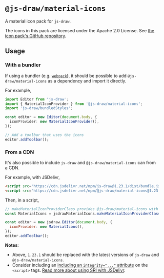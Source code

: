 # `@js-draw/material-icons`

A material icon pack for `js-draw`.

The icons in this pack are licensed under the Apache 2.0 License. See [the icon pack's GitHub repository](https://github.com/google/material-design-icons).

## Usage

### With a bundler

If using a bundler (e.g. [`webpack`](https://webpack.js.org/)), it should be possible to add `@js-draw/material-icons` as a dependency and import it directly.

For example,

```ts
import Editor from 'js-draw';
import { MaterialIconProvider } from '@js-draw/material-icons';
import 'js-draw/bundledStyles';

const editor = new Editor(document.body, {
  iconProvider: new MaterialIconProvider(),
});

// Add a toolbar that uses the icons
editor.addToolbar();
```

### From a CDN

It's also possible to include `js-draw` and `@js-draw/material-icons` can from a CDN.

For example, with JSDelivr,

```html
<script src="https://cdn.jsdelivr.net/npm/js-draw@1.23.1/dist/bundle.js"></script>
<script src="https://cdn.jsdelivr.net/npm/@js-draw/material-icons@1.23.1/dist/bundle.js"></script>
```

Then, in a script,

```js
// makeMaterialIconProviderClass provides @js-draw/material-icons with an instance of the js-draw library.
const MaterialIcons = jsdrawMaterialIcons.makeMaterialIconProviderClass(jsdraw);

const editor = new jsdraw.Editor(document.body, {
  iconProvider: new MaterialIcons(),
});
editor.addToolbar();
```

**Notes**:

- Above, `1.23.1` should be replaced with the latest versions of `js-draw` and `@js-draw/material-icons`.
- Consider including an [including an `integrity="..."` attribute](https://developer.mozilla.org/en-US/docs/Web/Security/Subresource_Integrity) on the `<script>` tags. [Read more about using SRI with JSDelivr](https://www.jsdelivr.com/using-sri-with-dynamic-files).
